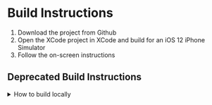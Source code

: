 # Build Instructions 
1. Download the project from Github
2. Open the XCode project in XCode and build for an iOS 12 iPhone Simulator
3. Follow the on-screen instructions

## Deprecated Build Instructions

<details><summary>How to build locally</summary>
<p>
Requirements: pip install everything in the requirements file

Create a postgreSQL database
1.  (a) Go to the .flaskenv and change the DATABASE_URL variable to your database 

    (b) Go to the /backend/flask_server and open init(), make sure all the POSTGRES fields match (look at lines 14-18 in init)
2. cd to the backend folder (The rest should be done in /backend)
3. Make sure there is no existing migrations folder and then run:
    
    $ flask db init
4. $ flask db migrate
5. $ flask db upgrade
6. $ python3 add_user.py 
   
   (Makes sure that a User model has already been initialized in the database)
7. $ flask run
8. Build XCode project
   
   We ran on an XR iOS 12.1 simulator. Others > iOS 12 should work.
9. Press 'Record' and make some noise for a couple seconds. Press 'Stop Recording'
10. Press Upload
11. Press get score and a score for your scale (really just noise, since I'm guessing you don't have an instrument handy (but feel free to sing)) will populate the score field. Scores are error, and lower scores are better
12. Please call Arpad at 312-401-8223 or Jake at 973-294-8997 if there are any issues building.
